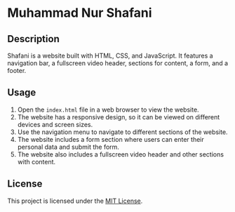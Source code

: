 # Muhammad Nur Shafani

## Description
Shafani is a website built with HTML, CSS, and JavaScript. It features a navigation bar, a fullscreen video header, sections for content, a form, and a footer.

## Usage
1. Open the `index.html` file in a web browser to view the website.
2. The website has a responsive design, so it can be viewed on different devices and screen sizes.
3. Use the navigation menu to navigate to different sections of the website.
4. The website includes a form section where users can enter their personal data and submit the form.
5. The website also includes a fullscreen video header and other sections with content.

## License
This project is licensed under the [MIT License](LICENSE).
